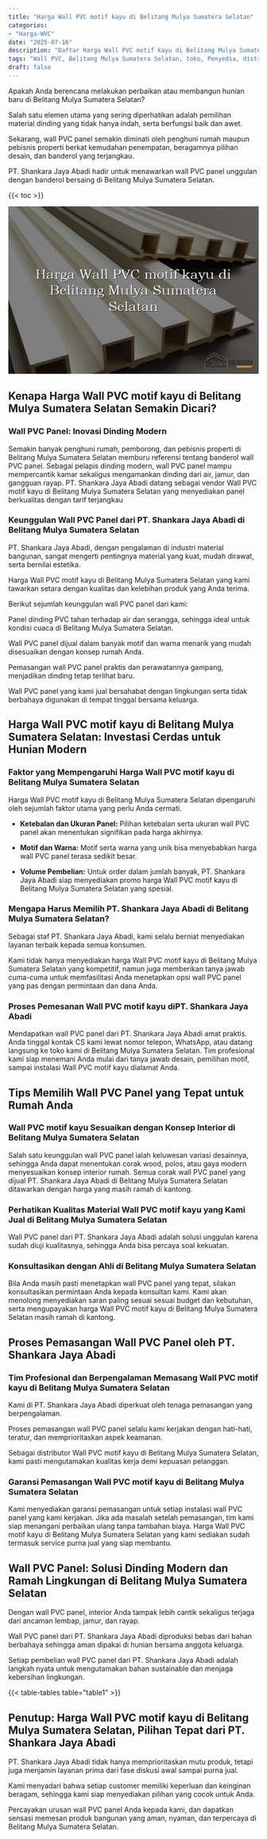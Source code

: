 ```yaml
---
title: "Harga Wall PVC motif kayu di Belitang Mulya Sumatera Selatan"
categories: 
- "Harga-WVC"
date: "2025-07-16"
description: "Daftar Harga Wall PVC motif kayu di Belitang Mulya Sumatera Selatan bagi rumah, perkantoran, dan gerai. Panel terbaik, pilihan motif, warna menarik, dengan servis pemasangan dikerjakan oleh teknisi berpengalaman serta jaminan resmi!|Layanan penjualan Wall PVC motif kayu di Belitang Mulya Sumatera Selatan untuk keperluan rumah, office, atau ritel, dengan produk berkualitas dan penempatan oleh tim ahli dan jaminan resmi.|Alternatif Wall PVC motif kayu di Belitang Mulya Sumatera Selatan yang andal bagi tempat tinggal, kantor, dan gerai, bersama material berkualitas dan instalasi ditangani oleh teknisi berpengalaman dan jaminan resmi.|Distribusi Wall PVC motif kayu di Belitang Mulya Sumatera Selatan bagi tempat tinggal, office, serta ritel, dengan produk berkualitas dan penempatan ditangani oleh teknisi ahli, dilengkapi beserta kepastian resmi.}"
tags: "Wall PVC, Belitang Mulya Sumatera Selatan, toko, Penyedia, distributor"
draft: false
---
```


Apakah Anda berencana melakukan perbaikan atau membangun hunian baru di Belitang Mulya Sumatera Selatan?

Salah satu elemen utama yang sering diperhatikan adalah pemilihan material dinding yang tidak hanya indah, serta berfungsi baik dan awet.

Sekarang, wall PVC panel semakin diminati oleh penghuni rumah maupun pebisnis properti berkat kemudahan penempatan, beragamnya pilihan desain, dan banderol yang terjangkau.

PT. Shankara Jaya Abadi hadir untuk menawarkan wall PVC panel unggulan dengan banderol bersaing di Belitang Mulya Sumatera Selatan.

{{< toc >}}

![Harga Wall PVC motif kayu di Belitang Mulya Sumatera Selatan](/images/Harga-WVC/Harga-Wall-PVC-motif-kayu-di-Belitang-Mulya-Sumatera-Selatan.png)


## Kenapa Harga Wall PVC motif kayu di Belitang Mulya Sumatera Selatan Semakin Dicari?

### Wall PVC Panel: Inovasi Dinding Modern

Semakin banyak penghuni rumah, pemborong, dan pebisnis properti di Belitang Mulya Sumatera Selatan memburu referensi tentang banderol wall PVC panel. Sebagai pelapis dinding modern, wall PVC panel mampu mempercantik kamar sekaligus mengamankan dinding dari air, jamur, dan gangguan rayap. PT. Shankara Jaya Abadi datang sebagai vendor Wall PVC motif kayu di Belitang Mulya Sumatera Selatan yang menyediakan panel berkualitas dengan tarif terjangkau

### Keunggulan Wall PVC Panel dari PT. Shankara Jaya Abadi di Belitang Mulya Sumatera Selatan

PT. Shankara Jaya Abadi, dengan pengalaman di industri material bangunan, sangat mengerti pentingnya material yang kuat, mudah dirawat, serta bernilai estetika.

Harga Wall PVC motif kayu di Belitang Mulya Sumatera Selatan yang kami tawarkan setara dengan kualitas dan kelebihan produk yang Anda terima.

Berikut sejumlah keunggulan wall PVC panel dari kami:

Panel dinding PVC tahan terhadap air dan serangga, sehingga ideal untuk kondisi cuaca di Belitang Mulya Sumatera Selatan.

Wall PVC panel dijual dalam banyak motif dan warna menarik yang mudah disesuaikan dengan konsep rumah Anda.

Pemasangan wall PVC panel praktis dan perawatannya gampang, menjadikan dinding tetap terlihat baru.

Wall PVC panel yang kami jual bersahabat dengan lingkungan serta tidak berbahaya digunakan di tempat tinggal bersama keluarga.

## Harga Wall PVC motif kayu di Belitang Mulya Sumatera Selatan: Investasi Cerdas untuk Hunian Modern

### Faktor yang Mempengaruhi Harga Wall PVC motif kayu di Belitang Mulya Sumatera Selatan

Harga Wall PVC motif kayu di Belitang Mulya Sumatera Selatan dipengaruhi oleh sejumlah faktor utama yang perlu Anda cermati.

- **Ketebalan dan Ukuran Panel:** Pilihan ketebalan serta ukuran wall PVC panel akan menentukan signifikan pada harga akhirnya.

- **Motif dan Warna:** Motif serta warna yang unik bisa menyebabkan harga wall PVC panel terasa sedikit besar.

- **Volume Pembelian:** Untuk order dalam jumlah banyak, PT. Shankara Jaya Abadi siap menyediakan promo harga Wall PVC motif kayu di Belitang Mulya Sumatera Selatan yang spesial.

### Mengapa Harus Memilih PT. Shankara Jaya Abadi di Belitang Mulya Sumatera Selatan?

Sebagai staf PT. Shankara Jaya Abadi, kami selalu berniat menyediakan layanan terbaik kepada semua konsumen.

Kami tidak hanya menyediakan harga Wall PVC motif kayu di Belitang Mulya Sumatera Selatan yang kompetitif, namun juga memberikan tanya jawab cuma-cuma untuk memfasilitasi Anda menetapkan opsi wall PVC panel yang pas dengan permintaan dan dana Anda.

### Proses Pemesanan Wall PVC motif kayu diPT. Shankara Jaya Abadi

Mendapatkan wall PVC panel dari PT. Shankara Jaya Abadi amat praktis. Anda tinggal kontak CS kami lewat nomor telepon, WhatsApp, atau datang langsung ke toko kami di Belitang Mulya Sumatera Selatan. Tim profesional kami siap menemani Anda mulai dari tanya jawab desain, pemilihan motif, sampai instalasi Wall PVC motif kayu dialamat Anda.

## Tips Memilih Wall PVC Panel yang Tepat untuk Rumah Anda

### Wall PVC motif kayu Sesuaikan dengan Konsep Interior di Belitang Mulya Sumatera Selatan

Salah satu keunggulan wall PVC panel ialah keluwesan variasi desainnya, sehingga Anda dapat menentukan corak wood, polos, atau gaya modern menyesuaikan konsep interior rumah. Semua corak wall PVC panel yang dijual PT. Shankara Jaya Abadi di Belitang Mulya Sumatera Selatan ditawarkan dengan harga yang masih ramah di kantong.

### Perhatikan Kualitas Material Wall PVC motif kayu yang Kami Jual di Belitang Mulya Sumatera Selatan

Wall PVC panel dari PT. Shankara Jaya Abadi adalah solusi unggulan karena sudah diuji kualitasnya, sehingga Anda bisa percaya soal kekuatan.

### Konsultasikan dengan Ahli di Belitang Mulya Sumatera Selatan

Bila Anda masih pasti menetapkan wall PVC panel yang tepat, silakan konsultasikan permintaan Anda kepada konsultan kami. Kami akan menolong menyediakan saran paling sesuai sesuai budget dan kebutuhan, serta mengupayakan harga Wall PVC motif kayu di Belitang Mulya Sumatera Selatan masih ramah di kantong.

## Proses Pemasangan Wall PVC Panel oleh PT. Shankara Jaya Abadi

### Tim Profesional dan Berpengalaman Memasang Wall PVC motif kayu di Belitang Mulya Sumatera Selatan

Kami di PT. Shankara Jaya Abadi diperkuat oleh tenaga pemasangan yang berpengalaman.

Proses pemasangan wall PVC panel selalu kami kerjakan dengan hati-hati, teratur, dan memprioritaskan aspek keamanan.

Sebagai distributor Wall PVC motif kayu di Belitang Mulya Sumatera Selatan, kami pasti mengutamakan kualitas kerja demi kepuasan pelanggan.

### Garansi Pemasangan Wall PVC motif kayu di Belitang Mulya Sumatera Selatan

Kami menyediakan garansi pemasangan untuk setiap instalasi wall PVC panel yang kami kerjakan. Jika ada masalah setelah pemasangan, tim kami siap menangani perbaikan ulang tanpa tambahan biaya. Harga Wall PVC motif kayu di Belitang Mulya Sumatera Selatan yang kami sediakan sudah termasuk service purna jual yang siap membantu.

## Wall PVC Panel: Solusi Dinding Modern dan Ramah Lingkungan di Belitang Mulya Sumatera Selatan

Dengan wall PVC panel, interior Anda tampak lebih cantik sekaligus terjaga dari ancaman lembap, jamur, dan rayap.

Wall PVC panel dari PT. Shankara Jaya Abadi diproduksi bebas dari bahan berbahaya sehingga aman dipakai di hunian bersama anggota keluarga.

Setiap pembelian wall PVC panel dari PT. Shankara Jaya Abadi adalah langkah nyata untuk mengutamakan bahan sustainable dan menjaga kebersihan lingkungan.

{{< table-tables table="table1" >}}

## Penutup: Harga Wall PVC motif kayu di Belitang Mulya Sumatera Selatan, Pilihan Tepat dari PT. Shankara Jaya Abadi

PT. Shankara Jaya Abadi tidak hanya memprioritaskan mutu produk, tetapi juga menjamin layanan prima dari fase diskusi awal sampai purna jual.

Kami menyadari bahwa setiap customer memiliki keperluan dan keinginan beragam, sehingga kami siap menyediakan pilihan yang cocok untuk Anda.

Percayakan urusan wall PVC panel Anda kepada kami, dan dapatkan sensasi memesan produk bangunan yang aman, nyaman, dan terpercaya di Belitang Mulya Sumatera Selatan.